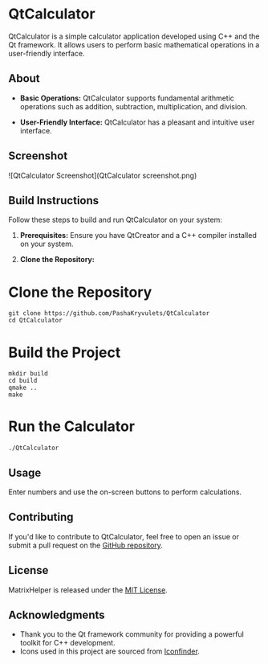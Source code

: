 # QtCalculator

QtCalculator is a simple calculator application developed using C++ and the Qt framework. It allows users to perform basic mathematical operations in a user-friendly interface.

## About

- **Basic Operations:** QtCalculator supports fundamental arithmetic operations such as addition, subtraction, multiplication, and division.

- **User-Friendly Interface:** QtCalculator has a pleasant and intuitive user interface.

## Screenshot

![QtCalculator Screenshot](QtCalculator screenshot.png)

## Build Instructions

Follow these steps to build and run QtCalculator on your system:

1. **Prerequisites:** Ensure you have QtCreator and a C++ compiler installed on your system.

2. **Clone the Repository:**
   
# Clone the Repository

    git clone https://github.com/PashaKryvulets/QtCalculator
    cd QtCalculator

# Build the Project

    mkdir build
    cd build
    qmake ..
    make

# Run the Calculator

    ./QtCalculator

## Usage
Enter numbers and use the on-screen buttons to perform calculations.

## Contributing

If you'd like to contribute to QtCalculator, feel free to open an issue or submit a pull request on the [GitHub repository](https://github.com/PashaKryvulets/QtCalculator).

## License

MatrixHelper is released under the [MIT License](LICENSE).

## Acknowledgments
- Thank you to the Qt framework community for providing a powerful toolkit for C++ development.
- Icons used in this project are sourced from [Iconfinder](https://en.m.wikipedia.org/wiki/File:GNOME_Calculator_icon_2021.svg).
